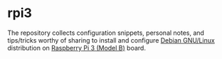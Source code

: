 # rpi3

The repository collects configuration snippets, personal notes, and tips/tricks worthy of sharing
to install and configure [Debian GNU/Linux](https://www.debian.org/index.html) distribution on
[Raspberry Pi 3 (Model B)](https://www.raspberrypi.org/products/raspberry-pi-3-model-b/) board.
